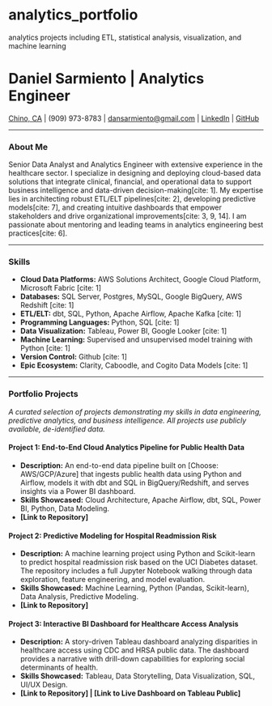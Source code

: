 # analytics_portfolio
analytics projects including ETL, statistical analysis, visualization, and machine learning

# Daniel Sarmiento | Analytics Engineer
[Chino, CA](https://www.google.com/maps/place/Chino,+CA) | (909) 973-8783 | dansarmiento@gmail.com | [LinkedIn](https://www.linkedin.com/in/DanSarmiento/) | [GitHub](https://github.com/dansarmiento/analytics_portfolio)

---

### About Me

Senior Data Analyst and Analytics Engineer with extensive experience in the healthcare sector. I specialize in designing and deploying cloud-based data solutions that integrate clinical, financial, and operational data to support business intelligence and data-driven decision-making[cite: 1]. My expertise lies in architecting robust ETL/ELT pipelines[cite: 2], developing predictive models[cite: 7], and creating intuitive dashboards that empower stakeholders and drive organizational improvements[cite: 3, 9, 14]. I am passionate about mentoring and leading teams in analytics engineering best practices[cite: 6].

---

### Skills

* **Cloud Data Platforms:** AWS Solutions Architect, Google Cloud Platform, Microsoft Fabric [cite: 1]
* **Databases:** SQL Server, Postgres, MySQL, Google BigQuery, AWS Redshift [cite: 1]
* **ETL/ELT:** dbt, SQL, Python, Apache Airflow, Apache Kafka [cite: 1]
* **Programming Languages:** Python, SQL [cite: 1]
* **Data Visualization:** Tableau, Power BI, Google Looker [cite: 1]
* **Machine Learning:** Supervised and unsupervised model training with Python [cite: 1]
* **Version Control:** Github [cite: 1]
* **Epic Ecosystem:** Clarity, Caboodle, and Cogito Data Models [cite: 1]

---

### Portfolio Projects

*A curated selection of projects demonstrating my skills in data engineering, predictive analytics, and business intelligence. All projects use publicly available, de-identified data.*

#### Project 1: End-to-End Cloud Analytics Pipeline for Public Health Data
* **Description:** An end-to-end data pipeline built on [Choose: AWS/GCP/Azure] that ingests public health data using Python and Airflow, models it with dbt and SQL in BigQuery/Redshift, and serves insights via a Power BI dashboard.
* **Skills Showcased:** Cloud Architecture, Apache Airflow, dbt, SQL, Power BI, Python, Data Modeling.
* **[Link to Repository]**

#### Project 2: Predictive Modeling for Hospital Readmission Risk
* **Description:** A machine learning project using Python and Scikit-learn to predict hospital readmission risk based on the UCI Diabetes dataset. The repository includes a full Jupyter Notebook walking through data exploration, feature engineering, and model evaluation.
* **Skills Showcased:** Machine Learning, Python (Pandas, Scikit-learn), Data Analysis, Predictive Modeling.
* **[Link to Repository]**

#### Project 3: Interactive BI Dashboard for Healthcare Access Analysis
* **Description:** A story-driven Tableau dashboard analyzing disparities in healthcare access using CDC and HRSA public data. The dashboard provides a narrative with drill-down capabilities for exploring social determinants of health.
* **Skills Showcased:** Tableau, Data Storytelling, Data Visualization, SQL, UI/UX Design.
* **[Link to Repository] | [Link to Live Dashboard on Tableau Public]**
